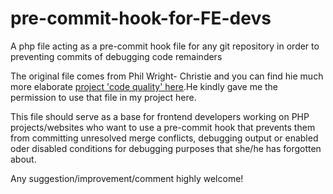 # pre-commit-hook-for-FE-devs
A php file acting as a pre-commit hook file for any git repository in order to preventing commits of debugging code remainders

The original file comes from Phil Wright- Christie and you can find hie much more elaborate [project 'code quality' here](https://github.com/philwc/code-quality).He kindly gave me the permission to use that file in my project here.

This file should serve as a base for frontend developers working on PHP projects/websites who want to use a pre-commit hook that prevents them from committing unresolved merge conflicts, debugging output or enabled oder disabled conditions for debugging purposes that she/he has forgotten about.

Any suggestion/improvement/comment highly welcome!
